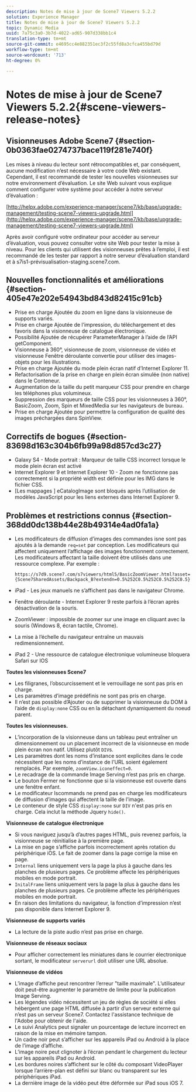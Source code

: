 ```yaml
---
description: Notes de mise à jour de Scene7 Viewers 5.2.2
solution: Experience Manager
title: Notes de mise à jour de Scene7 Viewers 5.2.2
topic: Dynamic Media
uuid: 7a75c3a0-3b7d-4022-ad65-907d338bb1c4
translation-type: tm+mt
source-git-commit: e4695cc4e882351ec3f2c55fd8a3cfca455bd79d
workflow-type: tm+mt
source-wordcount: '713'
ht-degree: 0%

---
```



# Notes de mise à jour de Scene7 Viewers 5.2.2{#scene-viewers-release-notes}

## Visionneuses Adobe Scene7 {#section-0b0363fae0274737bace119f281e740f}

Les mises à niveau du lecteur sont rétrocompatibles et, par conséquent, aucune modification n’est nécessaire à votre code Web existant. Cependant, il est recommandé de tester les nouvelles visionneuses sur notre environnement d’évaluation. Le site Web suivant vous explique comment configurer votre système pour accéder à notre serveur d’évaluation :

[http://helpx.adobe.com/experience-manager/scene7/kb/base/upgrade-management/testing-scene7-viewers-upgrade.html](http://helpx.adobe.com/experience-manager/scene7/kb/base/upgrade-management/testing-scene7-viewers-upgrade.html)

Après avoir configuré votre ordinateur pour accéder au serveur d’évaluation, vous pouvez consulter votre site Web pour tester la mise à niveau. Pour les clients qui utilisent des visionneuses prêtes à l’emploi, il est recommandé de les tester par rapport à notre serveur d’évaluation standard et à s7is1-prévisualisation-staging.scene7.com.

## Nouvelles fonctionnalités et améliorations {#section-405e47e202e54943bd843d82415c91cb}

* Prise en charge Ajoutée du zoom en ligne dans la visionneuse de supports variés.
* Prise en charge Ajoutée de l’impression, du téléchargement et des favoris dans la visionneuse de catalogue électronique.
* Possibilité Ajoutée de récupérer ParameterManager à l’aide de l’API getComponent.
* Visionneuse à 360°, visionneuse de zoom, visionneuse de vidéo et visionneuse Fenêtre déroulante convertie pour utiliser des images-objets pour les illustrations.
* Prise en charge Ajoutée du mode plein écran natif d’Internet Explorer 11.
* Refactorisation de la prise en charge en plein écran simulée (non native) dans le Conteneur.
* Augmentation de la taille du petit marqueur CSS pour prendre en charge les téléphones plus volumineux.
* Suppression des marqueurs de taille CSS pour les visionneuses à 360°, BasicZoom, Zoom, Spin et MixedMedia sur les navigateurs de bureau.
* Prise en charge Ajoutée pour permettre la configuration de qualité des images préchargées dans SpinView.

## Correctifs de bogues {#section-83698d163c304b6fb99a98d857cd3c27}

* Galaxy S4 - Mode portrait : Marqueur de taille CSS incorrect lorsque le mode plein écran est activé
* Internet Explorer 9 et Internet Explorer 10 - Zoom ne fonctionne pas correctement si la propriété width est définie pour les IMG dans le fichier CSS.
* [Les mappages ] eCatalogImage sont bloqués après l’utilisation de modèles JavaScript pour les liens externes dans Internet Explorer 9.

## Problèmes et restrictions connus {#section-368dd0dc138b44e28b49314e4ad0fa1a}

* Les modificateurs de diffusion d’images des commandes isne sont pas ajoutés à la demande `req=set` par conception. Les modificateurs qui affectent uniquement l’affichage des images fonctionnent correctement. Les modificateurs affectant la taille doivent être utilisés dans une ressource complexe. Par exemple :

   ```
   https://s7d9.scene7.com/s7viewers/html5/BasicZoomViewer.html?asset= {Scene7SharedAssets/Backpack_B?extendn=0.5%252C0.5%252C0.5%252C0.5}
   ```

* iPad - Les jeux manuels ne s’affichent pas dans le navigateur Chrome.
* Fenêtre déroulante - Internet Explorer 9 reste parfois à l’écran après désactivation de la souris.
* ZoomViewer : impossible de zoomer sur une image en cliquant avec la souris (Windows 8, écran tactile, Chrome).
* La mise à l’échelle du navigateur entraîne un mauvais redimensionnement.
* iPad 2 - Une ressource de catalogue électronique volumineuse bloquera Safari sur IOS

**Toutes les visionneuses Scene7**

* Les filigranes, l’obscurcissement et le verrouillage ne sont pas pris en charge.
* Les paramètres d’image prédéfinis ne sont pas pris en charge.
* Il n’est pas possible d’Ajouter ou de supprimer la visionneuse du DOM à l’aide de `display:none` CSS ou en la détachant dynamiquement du noeud parent.

**Toutes les visionneuses.**

* L’incorporation de la visionneuse dans un tableau peut entraîner un dimensionnement ou un placement incorrect de la visionneuse en mode plein écran non natif. Utilisez plutôt `DIV`s.
* Les paramètres dont les noms d’instance sont explicites dans le code nécessitent que les noms d’instance de l’URL soient également remplacés. Par exemple, `zoomView.iconeffect=0`.
* Le recadrage de la commande Image Serving n’est pas pris en charge.
* Le bouton Fermer ne fonctionne que si la visionneuse est ouverte dans une fenêtre enfant.
* Le modificateur Iscommands ne prend pas en charge les modificateurs de diffusion d’images qui affectent la taille de l’image.
* Le conteneur de style CSS `display:none` sur `DIV` n&#39;est pas pris en charge. Cela inclut la méthode Jquery `hide()`.

**Visionneuse de catalogue électronique**

* Si vous naviguez jusqu’à d’autres pages HTML, puis revenez parfois, la visionneuse se réinitialise à la première page.
* La mise en page s’affiche parfois incorrectement après rotation du périphérique iOS. Le fait de zoomer dans la page corrige la mise en page.
* `Internal` liens uniquement vers la page la plus à gauche dans les planches de plusieurs pages. Ce problème affecte les périphériques mobiles en mode portrait.
* `InitalFrame` liens uniquement vers la page la plus à gauche dans les planches de plusieurs pages. Ce problème affecte les périphériques mobiles en mode portrait.
* En raison des limitations du navigateur, la fonction d’impression n’est pas disponible dans Internet Explorer 9.

**Visionneuse de supports variés**

* La lecture de la piste audio n’est pas prise en charge.

**Visionneuse de réseaux sociaux**

* Pour afficher correctement les miniatures dans le courrier électronique sortant, le modificateur `serverurl` doit utiliser une URL absolue.

**Visionneuse de vidéos**

* L’image d’affiche peut rencontrer l’erreur &quot;taille maximale&quot;. L’utilisateur doit peut-être augmenter le paramètre de limite pour la publication Image Serving.
* Les légendes vidéo nécessitent un jeu de règles de société si elles hébergent une page HTML diffusée à partir d’un serveur externe qui n’est pas un serveur Scene7. Contactez l&#39;assistance technique de l&#39;Adobe pour obtenir de l&#39;aide.
* Le suivi Analytics peut signaler un pourcentage de lecture incorrect en raison de la mise en mémoire tampon.
* Un cadre noir peut s’afficher sur les appareils iPad ou Android à la place de l’image d’affiche.
* L’image noire peut clignoter à l’écran pendant le chargement du lecteur sur les appareils iPad ou Android.
* Les bordures noires s’affichent sur le côté du composant VideoPlayer lorsque l’arrière-plan est défini sur blanc ou transparent sur les périphériques iPad.
* La dernière image de la vidéo peut être déformée sur iPad sous iOS 7.

